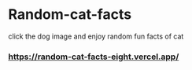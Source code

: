 # Random-cat-facts
click the dog image and enjoy random fun facts of cat


### https://random-cat-facts-eight.vercel.app/
